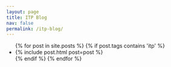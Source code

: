 ```yaml
---
layout: page
title: ITP Blog
nav: false
permalink: /itp-blog/
---
```


<ul>
  {% for post in site.posts %}
    {% if post.tags contains 'itp' %}
     <li>
        {% include post.html post=post %}
     </li>
     {% endif %}
  {% endfor %}
</ul>
